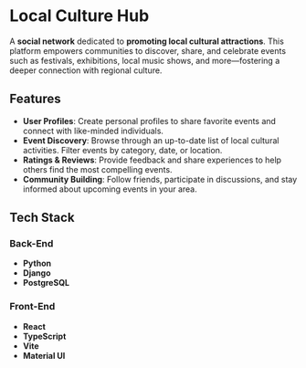 # Local Culture Hub

A **social network** dedicated to **promoting local cultural attractions**. This platform empowers communities to discover, share, and celebrate events such as festivals, exhibitions, local music shows, and more—fostering a deeper connection with regional culture.

## Features

- **User Profiles**: Create personal profiles to share favorite events and connect with like-minded individuals.
- **Event Discovery**: Browse through an up-to-date list of local cultural activities. Filter events by category, date, or location.
- **Ratings & Reviews**: Provide feedback and share experiences to help others find the most compelling events.
- **Community Building**: Follow friends, participate in discussions, and stay informed about upcoming events in your area.

## Tech Stack

### Back-End

- **Python**
- **Django**
- **PostgreSQL**

### Front-End

- **React**
- **TypeScript**
- **Vite**
- **Material UI**
